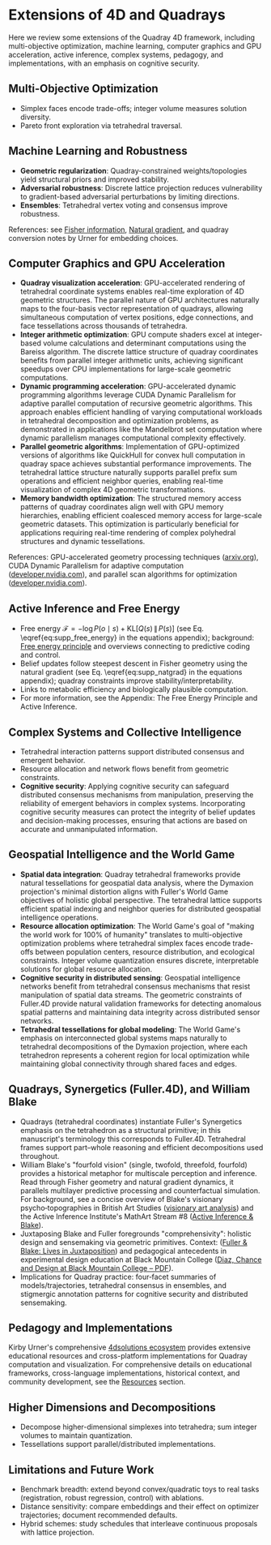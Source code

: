 # Extensions of 4D and Quadrays

Here we review some extensions of the Quadray 4D framework, including multi-objective optimization, machine learning, computer graphics and GPU acceleration, active inference, complex systems, pedagogy, and implementations, with an emphasis on cognitive security.

## Multi-Objective Optimization

- Simplex faces encode trade-offs; integer volume measures solution diversity.
- Pareto front exploration via tetrahedral traversal.

## Machine Learning and Robustness

- **Geometric regularization**: Quadray-constrained weights/topologies yield structural priors and improved stability.
- **Adversarial robustness**: Discrete lattice projection reduces vulnerability to gradient-based adversarial perturbations by limiting directions.
- **Ensembles**: Tetrahedral vertex voting and consensus improve robustness.

References: see [Fisher information](https://en.wikipedia.org/wiki/Fisher_information), [Natural gradient](https://en.wikipedia.org/wiki/Natural_gradient), and quadray conversion notes by Urner for embedding choices.

## Computer Graphics and GPU Acceleration

- **Quadray visualization acceleration**: GPU-accelerated rendering of tetrahedral coordinate systems enables real-time exploration of 4D geometric structures. The parallel nature of GPU architectures naturally maps to the four-basis vector representation of quadrays, allowing simultaneous computation of vertex positions, edge connections, and face tessellations across thousands of tetrahedra.
- **Integer arithmetic optimization**: GPU compute shaders excel at integer-based volume calculations and determinant computations using the Bareiss algorithm. The discrete lattice structure of quadray coordinates benefits from parallel integer arithmetic units, achieving significant speedups over CPU implementations for large-scale geometric computations.
- **Dynamic programming acceleration**: GPU-accelerated dynamic programming algorithms leverage CUDA Dynamic Parallelism for adaptive parallel computation of recursive geometric algorithms. This approach enables efficient handling of varying computational workloads in tetrahedral decomposition and optimization problems, as demonstrated in applications like the Mandelbrot set computation where dynamic parallelism manages computational complexity effectively.
- **Parallel geometric algorithms**: Implementation of GPU-optimized versions of algorithms like QuickHull for convex hull computation in quadray space achieves substantial performance improvements. The tetrahedral lattice structure naturally supports parallel prefix sum operations and efficient neighbor queries, enabling real-time visualization of complex 4D geometric transformations.
- **Memory bandwidth optimization**: The structured memory access patterns of quadray coordinates align well with GPU memory hierarchies, enabling efficient coalesced memory access for large-scale geometric datasets. This optimization is particularly beneficial for applications requiring real-time rendering of complex polyhedral structures and dynamic tessellations.

References: GPU-accelerated geometry processing techniques ([arxiv.org](https://arxiv.org/abs/1501.04706?utm_source=openai)), CUDA Dynamic Parallelism for adaptive computation ([developer.nvidia.com](https://developer.nvidia.com/blog/introduction-cuda-dynamic-parallelism/?utm_source=openai)), and parallel scan algorithms for optimization ([developer.nvidia.com](https://developer.nvidia.com/gpugems/gpugems3/part-vi-gpu-computing?utm_source=openai)).

## Active Inference and Free Energy

- Free energy $\mathcal{F} = -\log P(o\mid s) + \mathrm{KL}[Q(s)\,\|\,P(s)]$ (see Eq. \eqref{eq:supp_free_energy} in the equations appendix); background: [Free energy principle](https://en.wikipedia.org/wiki/Free_energy_principle) and overviews connecting to predictive coding and control.
- Belief updates follow steepest descent in Fisher geometry using the natural gradient (see Eq. \eqref{eq:supp_natgrad} in the equations appendix); quadray constraints improve stability/interpretability.
- Links to metabolic efficiency and biologically plausible computation.
- For more information, see the Appendix: The Free Energy Principle and Active Inference.

## Complex Systems and Collective Intelligence

- Tetrahedral interaction patterns support distributed consensus and emergent behavior.
- Resource allocation and network flows benefit from geometric constraints.
- **Cognitive security**: Applying cognitive security can safeguard distributed consensus mechanisms from manipulation, preserving the reliability of emergent behaviors in complex systems. Incorporating cognitive security measures can protect the integrity of belief updates and decision-making processes, ensuring that actions are based on accurate and unmanipulated information.

## Geospatial Intelligence and the World Game

- **Spatial data integration**: Quadray tetrahedral frameworks provide natural tessellations for geospatial data analysis, where the Dymaxion projection's minimal distortion aligns with Fuller's World Game objectives of holistic global perspective. The tetrahedral lattice supports efficient spatial indexing and neighbor queries for distributed geospatial intelligence operations.
- **Resource allocation optimization**: The World Game's goal of "making the world work for 100% of humanity" translates to multi-objective optimization problems where tetrahedral simplex faces encode trade-offs between population centers, resource distribution, and ecological constraints. Integer volume quantization ensures discrete, interpretable solutions for global resource allocation.
- **Cognitive security in distributed sensing**: Geospatial intelligence networks benefit from tetrahedral consensus mechanisms that resist manipulation of spatial data streams. The geometric constraints of Fuller.4D provide natural validation frameworks for detecting anomalous spatial patterns and maintaining data integrity across distributed sensor networks.
- **Tetrahedral tessellations for global modeling**: The World Game's emphasis on interconnected global systems maps naturally to tetrahedral decompositions of the Dymaxion projection, where each tetrahedron represents a coherent region for local optimization while maintaining global connectivity through shared faces and edges.

## Quadrays, Synergetics (Fuller.4D), and William Blake

- Quadrays (tetrahedral coordinates) instantiate Fuller's Synergetics emphasis on the tetrahedron as a structural primitive; in this manuscript's terminology this corresponds to Fuller.4D. Tetrahedral frames support part–whole reasoning and efficient decompositions used throughout.
- William Blake's "fourfold vision" (single, twofold, threefold, fourfold) provides a historical metaphor for multiscale perception and inference. Read through Fisher geometry and natural gradient dynamics, it parallels multilayer predictive processing and counterfactual simulation. For background, see a concise overview of Blake's visionary psycho‑topographies in British Art Studies ([visionary art analysis](https://www.britishartstudies.ac.uk/index/article-index/visionary-sense-of-london/article-category/cover-collaboration)) and the Active Inference Institute's MathArt Stream #8 ([Active Inference & Blake](https://zenodo.org/records/13711302)).
- Juxtaposing Blake and Fuller foregrounds "comprehensivity": holistic design and sensemaking via geometric primitives. Context: ([Fuller & Blake: Lives in Juxtaposition](https://zenodo.org/records/7519132)) and pedagogical antecedents in experimental design education at Black Mountain College ([Diaz, Chance and Design at Black Mountain College – PDF](https://commons.princeton.edu/eng574-s23/wp-content/uploads/sites/348/2023/03/Diaz-The-Experimenters-Chance-and-Design-at-Black-Mountain-College.pdf)).
- Implications for Quadray practice: four‑facet summaries of models/trajectories, tetrahedral consensus in ensembles, and stigmergic annotation patterns for cognitive security and distributed sensemaking.

## Pedagogy and Implementations

Kirby Urner's comprehensive [4dsolutions ecosystem](https://github.com/4dsolutions) provides extensive educational resources and cross-platform implementations for Quadray computation and visualization. For comprehensive details on educational frameworks, cross-language implementations, historical context, and community development, see the [Resources](07_resources.md) section.

## Higher Dimensions and Decompositions

- Decompose higher-dimensional simplexes into tetrahedra; sum integer volumes to maintain quantization.
- Tessellations support parallel/distributed implementations.

## Limitations and Future Work

- Benchmark breadth: extend beyond convex/quadratic toys to real tasks (registration, robust regression, control) with ablations.
- Distance sensitivity: compare embeddings and their effect on optimizer trajectories; document recommended defaults.
- Hybrid schemes: study schedules that interleave continuous proposals with lattice projection.
